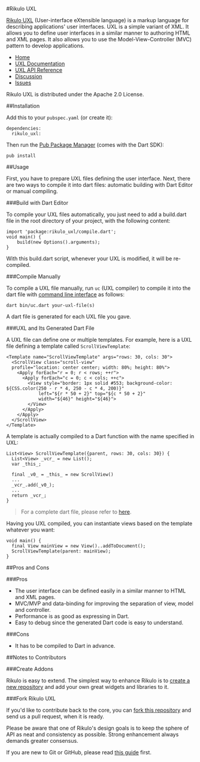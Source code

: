 #Rikulo UXL

[Rikulo UXL](http://rikulo.org) (User-interface eXtensible language) is a markup language for describing applications' user interfaces. UXL is a simple variant of XML. It allows you to define user interfaces in a similar manner to authoring HTML and XML pages. It also allows you to use the Model-View-Controller (MVC) pattern to develop applications.

* [Home](http://rikulo.org)
* [UXL Documentation](http://docs.rikulo.org/ui/latest/UXL)
* [UXL API Reference](http://api.rikulo.org/uxl/latest/)
* [Discussion](http://stackoverflow.com/questions/tagged/rikulo)
* [Issues](https://github.com/rikulo/uxl/issues)

Rikulo UXL is distributed under the Apache 2.0 License.

##Installation

Add this to your `pubspec.yaml` (or create it):

    dependencies:
      rikulo_uxl:

Then run the [Pub Package Manager](http://pub.dartlang.org/doc) (comes with the Dart SDK):

    pub install

##Usage

First, you have to prepare UXL files defining the user interface. Next, there are two ways to compile it into dart files: automatic building with Dart Editor or manual compiling.

###Build with Dart Editor

To compile your UXL files automatically, you just need to add a build.dart file in the root directory of your project, with the following content:

	import 'package:rikulo_uxl/compile.dart';
	void main() {
		build(new Options().arguments);
	}

With this build.dart script, whenever your UXL is modified, it will be re-compiled.

###Compile Manually

To compile a UXL file manually, run `uc` (UXL compiler) to compile it into the dart file with [command line interface](http://en.wikipedia.org/wiki/Command-line_interface) as follows:

    dart bin/uc.dart your-uxl-file(s)

A dart file is generated for each UXL file you gave.

###UXL and Its Generated Dart File

A UXL file can define one or multiple templates. For example, here is a UXL file defining a template called `ScrollViewTemplate`:

    <Template name="ScrollViewTemplate" args="rows: 30, cols: 30">
      <ScrollView class="scroll-view"
      profile="location: center center; width: 80%; height: 80%">
        <Apply forEach="r = 0; r < rows; ++r">
          <Apply forEach="c = 0; c < cols; ++c">
            <View style="border: 1px solid #553; background-color: ${CSS.color(250 - r * 4, 250 - c * 4, 200)}"
                left="${r * 50 + 2}" top="${c * 50 + 2}"
                width="${46}" height="${46}">
            </View>
          </Apply>
        </Apply>
      </ScrollView>
    </Template>

A template is actually compiled to a Dart function with the name specified in UXL:

    List<View> ScrollViewTemplate({parent, rows: 30, cols: 30}) {
      List<View> _vcr_ = new List();
      var _this_;

      final _v0_ = _this_ = new ScrollView()
      ...
      _vcr_.add(_v0_);
      ...
      return _vcr_;
    }

> For a complete dart file, please refer to [here](https://github.com/rikulo/uxl/blob/master/example/scroll-view/ScrollView.uxl.dart).

Having you UXL compiled, you can instantiate views based on the template whatever you want:

    void main() {
      final View mainView = new View()..addToDocument();
      ScrollViewTemplate(parent: mainView);
    }

##Pros and Cons

###Pros

* The user interface can be defined easily in a similar manner to HTML and XML pages.
* MVC/MVP and data-binding for improving the separation of view, model and controller.
* Performance is as good as expressing in Dart.
* Easy to debug since the generated Dart code is easy to understand.

###Cons

* It has to be compiled to Dart in advance.

##Notes to Contributors

###Create Addons

Rikulo is easy to extend. The simplest way to enhance Rikulo is to [create a new repository](https://help.github.com/articles/create-a-repo) and add your own great widgets and libraries to it.

###Fork Rikulo UXL

If you'd like to contribute back to the core, you can [fork this repository](https://help.github.com/articles/fork-a-repo) and send us a pull request, when it is ready.

Please be aware that one of Rikulo's design goals is to keep the sphere of API as neat and consistency as possible. Strong enhancement always demands greater consensus.

If you are new to Git or GitHub, please read [this guide](https://help.github.com/) first.
